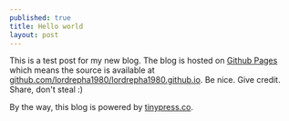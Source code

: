 ```yaml
---
published: true
title: Hello world
layout: post
---
```

This is a test post for my new blog. The blog is hosted on [Github Pages](http://pages.github.com/) which means the source is available at [github.com/lordrepha1980/lordrepha1980.github.io](http://github.com/lordrepha1980/lordrepha1980.github.io). Be nice. Give credit. Share, don't steal :)

By the way, this blog is powered by [tinypress.co](https://tinypress.co).